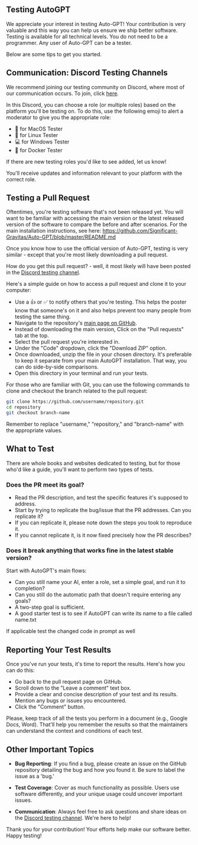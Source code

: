 ## Testing AutoGPT

We appreciate your interest in testing Auto-GPT! Your contribution is very valuable and this way you can help us ensure we ship better software. Testing is available for all technical levels. You do not need to be a programmer. Any user of Auto-GPT can be a tester.  

Below are some tips to get you started.

## Communication: Discord Testing Channels

We recommend joining our testing community on Discord, where most of our communication occurs. To join, click [here](https://discord.com/channels/1092243196446249134/1098217450425827468).

In this Discord, you can choose a role (or multiple roles) based on the platform you'll be testing on. To do this, use the following emoji to alert a moderator to give you the appropriate role:

- :apple: for MacOS Tester
- :penguin: for Linux Tester
- :computer: for Windows Tester
- :whale: for Docker Tester

If there are new testing roles you'd like to see added, let us know!

You'll receive updates and information relevant to your platform with the correct role.

## Testing a Pull Request

Oftentimes, you're testing software that's not been released yet. You will want to be familiar with accessing the main version or the latest released version of the software to compare the before and after scenarios. For the main installation instructions, see here: https://github.com/Significant-Gravitas/Auto-GPT/blob/master/README.md

Once you know how to use the official version of Auto-GPT, testing is very similar - except that you're most likely downloading a pull request. 

How do you get this pull request? - well, it most likely will have been posted in the [Discord testing channel](https://discord.com/channels/1092243196446249134/1098217450425827468).

Here's a simple guide on how to access a pull request and clone it to your computer:

- Use a 👍 or ✅ to notify others that you're testing. This helps the poster know that someone's on it and also helps prevent too many people from testing the same thing.
- Navigate to the repository's [main page on GitHub](https://github.com/Significant-Gravitas/Auto-GPT/).
- Instead of downloading the main version, Click on the "Pull requests" tab at the top.
- Select the pull request you're interested in.
- Under the "Code" dropdown, click the "Download ZIP" option.
- Once downloaded, unzip the file in your chosen directory. It's preferable to keep it separate from your main AutoGPT installation. That way, you can do side-by-side comparisons.
- Open this directory in your terminal and run your tests.

For those who are familiar with Git, you can use the following commands to clone and checkout the branch related to the pull request:

```bash
git clone https://github.com/username/repository.git
cd repository
git checkout branch-name
```

Remember to replace "username," "repository," and "branch-name" with the appropriate values.

## What to Test

There are whole books and websites dedicated to testing, but for those who'd like a guide, you'll want to perform two types of tests.

### Does the PR meet its goal? 
- Read the PR description, and test the specific features it's supposed to address.
- Start by trying to replicate the bug/issue that the PR addresses. Can you replicate it?
- If you can replicate it, please note down the steps you took to reproduce it.
- If you cannot replicate it, is it now fixed precisely how the PR describes?

### Does it break anything that works fine in the latest stable version? 
Start with AutoGPT's main flows:
- Can you still name your AI, enter a role, set a simple goal, and run it to completion? 
- Can you still do the automatic path that doesn't require entering any goals?
- A two-step goal is sufficient. 
- A good starter test is to see if AutoGPT can write its name to a file called name.txt

If applicable test the changed code in prompt as well

## Reporting Your Test Results

Once you've run your tests, it's time to report the results. Here's how you can do this:

- Go back to the pull request page on GitHub.
- Scroll down to the "Leave a comment" text box.
- Provide a clear and concise description of your test and its results. Mention any bugs or issues you encountered.
- Click the "Comment" button.

Please, keep track of all the tests you perform in a document (e.g., Google Docs, Word). That'll help you remember the results so that the maintainers can understand the context and conditions of each test.

## Other Important Topics

- **Bug Reporting**: If you find a bug, please create an issue on the GitHub repository detailing the bug and how you found it. Be sure to label the issue as a 'bug.'

- **Test Coverage**: Cover as much functionality as possible. Users use software differently, and your unique usage could uncover important issues.

- **Communication**: Always feel free to ask questions and share ideas on the [Discord testing channel](https://discord.com/channels/1092243196446249134/1098217450425827468). We're here to help!

Thank you for your contribution! Your efforts help make our software better. Happy testing!
